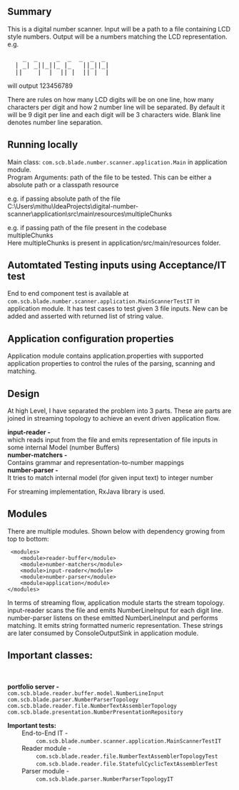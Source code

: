 ## Summary
This is a digital number scanner. Input will be a path to a file containing LCD style numbers. Output will be a numbers matching the LCD representation.
e.g.
<pre>
    _  _     _  _  _  _  _ 
  | _| _||_||_ |_   ||_||_|
  ||_  _|  | _||_|  ||_| _|
</pre>
  
will output
123456789

There are rules on how many LCD digits will be on one line, how many characters per digit and how 2 number line will be separated. 
By default it will be 9 digit per line and each digit will be 3 characters wide. Blank line denotes number line separation. 

## Running locally
Main class: `com.scb.blade.number.scanner.application.Main` in application module.<br>
Program Arguments:
path of the file to be tested. This can be either a absolute path or a classpath resource <br>

e.g. if passing absolute path of the file <br>
C:\Users\mithu\IdeaProjects\digital-number-scanner\application\src\main\resources\multipleChunks <br>

e.g. if passing path of the file present in the codebase <br>
multipleChunks <br>
Here multipleChunks is present in application/src/main/resources folder.

## Automtated Testing inputs using Acceptance/IT test
End to end component test is available at `com.scb.blade.number.scanner.application.MainScannerTestIT` in application module. It has test cases to test given 3 file inputs.
New can be added and asserted with returned list of string value.

## Application configuration properties
Application module contains application.properties with supported application properties to control the rules of the parsing, scanning and matching.

## Design
At high Level, I have separated the problem into 3 parts. These are parts are joined in streaming topology to achieve an event driven application flow.

**input-reader -**<br> which reads input from the file and emits representation of file inputs in some internal Model (number Buffers) <br>
**number-matchers -**<br> Contains grammar and representation-to-number mappings<br>
**number-parser -**<br> It tries to match internal model (for given input text) to integer number<br>

For streaming implementation, RxJava library is used.

## Modules
There are multiple modules. Shown below with dependency growing from top to bottom:   

     <modules>
        <module>reader-buffer</module>
        <module>number-matchers</module>
        <module>input-reader</module>
        <module>number-parser</module>
        <module>application</module>
    </modules>

In terms of streaming flow, application module starts the stream topology.
input-reader scans the file and emits NumberLineInput for each digit line.
number-parser listens on these emitted NumberLineInput and performs matching. It emits string formatted numeric representation.
These strings are later consumed by ConsoleOutputSink in application module. 


## Important classes:
<br>

**portfolio server -** <br> 
`com.scb.blade.reader.buffer.model.NumberLineInput` <br>
`com.scb.blade.parser.NumberParserTopology` <br>
`com.scb.blade.reader.file.NumberTextAssemblerTopology` <br>
`com.scb.blade.presentation.NumberPresentationRepository` <br>



**Important tests:**
<br>
&emsp; &emsp;End-to-End IT - <br>
 &emsp; &emsp;&emsp; &emsp;`com.scb.blade.number.scanner.application.MainScannerTestIT` <br>
&emsp; &emsp;Reader module - <br>
&emsp; &emsp;&emsp; &emsp;`com.scb.blade.reader.file.NumberTextAssemblerTopologyTest` <br> 
&emsp; &emsp;&emsp; &emsp;`com.scb.blade.reader.file.StatefulCyclicTextAssemblerTest` <br>
&emsp; &emsp;Parser module - <br>
&emsp; &emsp;&emsp; &emsp;`com.scb.blade.parser.NumberParserTopologyIT`


